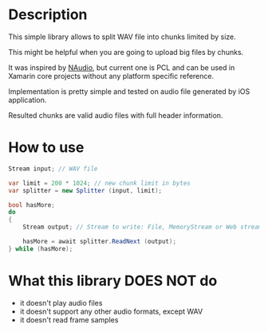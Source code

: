 # Description

This simple library allows to split WAV file into chunks limited by size.

This might be helpful when you are going to upload big files by chunks.

It was inspired by [NAudio](https://github.com/naudio/NAudio), but current one is PCL and can be used in Xamarin core projects without any platform specific reference.

Implementation is pretty simple and tested on audio file generated by iOS application.

Resulted chunks are valid audio files with full header information.

# How to use

```csharp
Stream input; // WAV file

var limit = 200 * 1024; // new chunk limit in bytes
var splitter = new Splitter (input, limit);

bool hasMore;
do
{
	Stream output; // Stream to write: File, MemoryStream or Web stream

	hasMore = await splitter.ReadNext (output);
} while (hasMore);
```

# What this library DOES NOT do

- it doesn't play audio files
- it doesn't support any other audio formats, except WAV
- it doesn't read frame samples